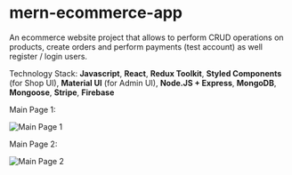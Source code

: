 # mern-ecommerce-app

An ecommerce website project that allows to perform CRUD operations on products, create orders and perform payments (test account) as well register / login users.

Technology Stack: **Javascript**, **React**, **Redux Toolkit**, **Styled Components** (for Shop UI), **Material UI** (for Admin UI), **Node.JS + Express**, **MongoDB**, **Mongoose**, **Stripe**, **Firebase**

Main Page 1:

![Main Page 1](https://i.imgur.com/xpysf68.png)

Main Page 2:

![Main Page 2](https://i.imgur.com/dKg7xjZ.png)
